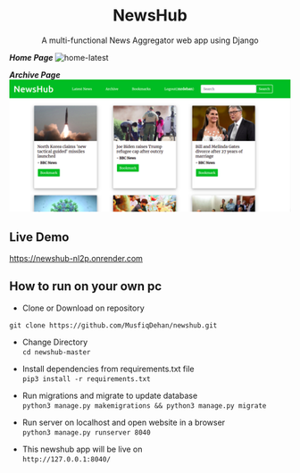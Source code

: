 <h1 align="center"> NewsHub</h1>
  <p align="center"> A multi-functional News Aggregator web app using Django</p>
  
***Home Page***
![home-latest](https://user-images.githubusercontent.com/47440165/120078143-d341cc00-c0cf-11eb-8af6-81507ac5d15c.png)

**_Archive Page_**
![archive](https://github.com/MusfiqDehan/newshub/blob/master/static/Screenshots/archive.png)

## Live Demo

https://newshub-nl2p.onrender.com

## How to run on your own pc

-   Clone or Download on repository

```
git clone https://github.com/MusfiqDehan/newshub.git
```

-   Change Directory <br>
    `cd newshub-master`

-   Install dependencies from requirements.txt file <br>
    `pip3 install -r requirements.txt`

-   Run migrations and migrate to update database <br>
    `python3 manage.py makemigrations && python3 manage.py migrate`

-   Run server on localhost and open website in a browser <br>
    `python3 manage.py runserver 8040`

-   This newshub app will be live on <br>
    `http://127.0.0.1:8040/`

